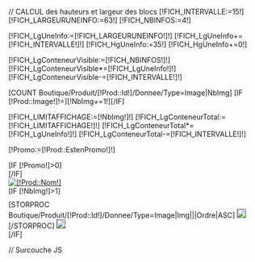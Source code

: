 // CALCUL des hauteurs et largeur des blocs
[!FICH_INTERVALLE:=15!]
[!FICH_LARGEURUNEINFO:=63!]
[!FICH_NBINFOS:=4!]

[!FICH_LgUneInfo:=[!FICH_LARGEURUNEINFO!]!]
[!FICH_LgUneInfo+=[!FICH_INTERVALLE!]!]
[!FICH_HgUneInfo:=35!]
[!FICH_HgUneInfo+=0!]
	
[!FICH_LgConteneurVisible:=[!FICH_NBINFOS!]!]
[!FICH_LgConteneurVisible*=[!FICH_LgUneInfo!]!]
[!FICH_LgConteneurVisible-=[!FICH_INTERVALLE!]!]

[COUNT Boutique/Produit/[!Prod::Id!]/Donnee/Type=Image|NbImg]
[IF [!Prod::Image!]!=][!NbImg+=1!][/IF]

[!FICH_LIMITAFFICHAGE:=[!NbImg!]!]
[!FICH_LgConteneurTotal:=[!FICH_LIMITAFFICHAGE!]!]
[!FICH_LgConteneurTotal*=[!FICH_LgUneInfo!]!]
[!FICH_LgConteneurTotal-=[!FICH_INTERVALLE!]!]

[!Promo:=[!Prod::EstenPromo!]!]

<div class="BlocFichImage " style="overflow:hidden;display:block;position:relative;">
	[IF [!Promo!]>0]<div class="PromoProduit"></div>[/IF]
	<div id="FICH_imgEc span5 pull-left" >
		<a class="mb" href="/[IF [!Prod::Image!]!=][!Prod::Image!].limit.560x533.jpg[ELSE]Skins/[!Systeme::Skin!]/Img/image_def.jpg[/IF]" title="[UTIL SANSCOTE][!Prod::Nom!][/UTIL]" >
			<img src="/[IF [!Prod::Image!]!=][!Prod::Image!].limit.400x1000.jpg[ELSE]Skins/[!Systeme::Skin!]/Img/image_def.jpg[/IF]" alt="[!Prod::Nom!]" title="[!Prod::Nom!]"  />
		</a>
	</div>
</div>
[IF [!NbImg!]>1]
	<div class="thumbnail" style="margin-top:10px;">
		[STORPROC Boutique/Produit/[!Prod::Id!]/Donnee/Type=Image|Img|||Ordre|ASC]
		<a href="javascript:;" >
			<img src="[!Domaine!]/[!Img::Fichier!].mini.100x100.jpg" onclick="return apercu('[!Domaine!]/[!Img::Fichier!].mini.295x281.jpg','[IF [!Img::Valeur!]=][UTIL SANSCOTE][!Prod::Nom!][/UTIL][ELSE][UTIL SANSCOTE][!Img::Valeur!][/UTIL][/IF]','[!Domaine!]/[!Img::Fichier!].limit.560x533.jpg');" style="border:1px solid #747476"/>
		</a>
		[/STORPROC]
		<a href="javascript:;" >
			<img src="[!Domaine!]/[!Prod::Image!].mini.100x100.jpg" onclick="return apercu('[!Domaine!]/[!Prod::Image!].mini.295x281.jpg','[UTIL SANSCOTEESPACE][!Prod::Nom!][/UTIL]','[!Domaine!]/[!Prod::Image!].mini.560x533.jpg');" style="border:1px solid #747476"/>
		</a>
	</div>
[/IF]





// Surcouche JS
<script type="text/javascript">


	var FICH_marginMEA = 0;
	var FICH_indiceMEA = 0;
	var FICH_limitMEA =[IF [!NbImg!]<[!FICH_LIMITAFFICHAGE!]][!NbImg!][ELSE][!FICH_LIMITAFFICHAGE!][/IF];


	function FICH_deplacediv(lechoix,largeurinfo) {
		// fonction pour déplacer quand il y a plusieurs blocks affichés
		if (lechoix=='P' && FICH_indiceMEA>0) {
			FICH_marginMEA += largeurinfo;
			FICH_indiceMEA--;
		}
		if (lechoix=='S' && FICH_indiceMEA<FICH_limitMEA-[!FICH_NBINFOS!] ) {
			FICH_marginMEA -= largeurinfo;
			FICH_indiceMEA++;
		}

		$('FICH_ladivadeplacer').tween('margin-left', FICH_marginMEA+'px'); 
	
	}
	function FICH_afficheimage(limage) {
		$('FICH_imgEc').src=limage;

	}


	// Clic sur miniature
	function apercu(img,legende, zhref) {
		var lien = new Element('a', {
			'href': zhref,
			'title': legende,
			'class': 'mbFull'
		});
		var image = new Element('img', {
			'src': img,
			'alt': legende,
			'title': legende
		}).inject(lien);

		$('FICH_imgEc').empty();

		lien.inject($('FICH_imgEc'));

		var initMultiBox = new multiBox({
				mbClass: '.mbFull',
				container: $(document.body),
				descClassName: 'multiBoxDesc',
				useOverlay: true,
				maxSize: {w:800, h:600},
				addRollover: true
			});
		return false;
	}
	// Clic sur apercu
	function openModal(lien) {
		SqueezeBox.fromElement(lien);
		return false;
	}


</script>